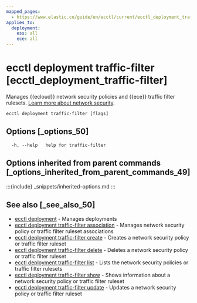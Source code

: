 ```yaml
---
mapped_pages:
  - https://www.elastic.co/guide/en/ecctl/current/ecctl_deployment_traffic-filter.html
applies_to:
  deployment:
    ess: all
    ece: all
---
```


# ecctl deployment traffic-filter [ecctl_deployment_traffic-filter]

Manages {{ecloud}} network security policies and {{ece}} traffic filter rulesets. [Learn more about network security](docs-content://deploy-manage/security/network-security.md).

```
ecctl deployment traffic-filter [flags]
```


## Options [_options_50]

```
  -h, --help   help for traffic-filter
```


## Options inherited from parent commands [_options_inherited_from_parent_commands_49]

:::{include} _snippets/inherited-options.md
:::


## See also [_see_also_50]

* [ecctl deployment](/reference/ecctl_deployment.md)	 - Manages deployments
* [ecctl deployment traffic-filter association](/reference/ecctl_deployment_traffic-filter_association.md)	 - Manages network security policy or traffic filter ruleset associations
* [ecctl deployment traffic-filter create](/reference/ecctl_deployment_traffic-filter_create.md)	 - Creates a network security policy or traffic filter ruleset
* [ecctl deployment traffic-filter delete](/reference/ecctl_deployment_traffic-filter_delete.md)	 - Deletes a network security policy or traffic filter ruleset
* [ecctl deployment traffic-filter list](/reference/ecctl_deployment_traffic-filter_list.md)	 - Lists the network security policies or traffic filter rulesets
* [ecctl deployment traffic-filter show](/reference/ecctl_deployment_traffic-filter_show.md)	 - Shows information about a network security policy or traffic filter ruleset
* [ecctl deployment traffic-filter update](/reference/ecctl_deployment_traffic-filter_update.md)	 - Updates a network security policy or traffic filter ruleset

